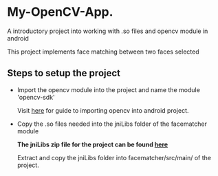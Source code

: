 # My-OpenCV-App.

A introductory project into working with .so files and opencv module in android 

This project implements face matching between two faces selected 

## Steps to setup the project 

- Import the opencv module into the project and name the module 'opencv-sdk' <br>

    Visit [here](https://philipplies.medium.com/setting-up-latest-opencv-for-android-studio-and-kotlin-2021-edition-259be404b133#:~:text=Open%20Android%20Studio%2C%20load%20your,gradle%20inside.) for guide to importing opencv into android project.

- Copy the .so files needed into the jniLibs folder of the facematcher module

    **The jniLibs zip file for the project can be found [here](https://drive.google.com/file/d/1d1SoH60kZI6b30OfR0soSLCjL6k1GNsr/view?usp=sharing)**

    Extract and copy the jniLibs folder into facematcher/src/main/ of the project.
